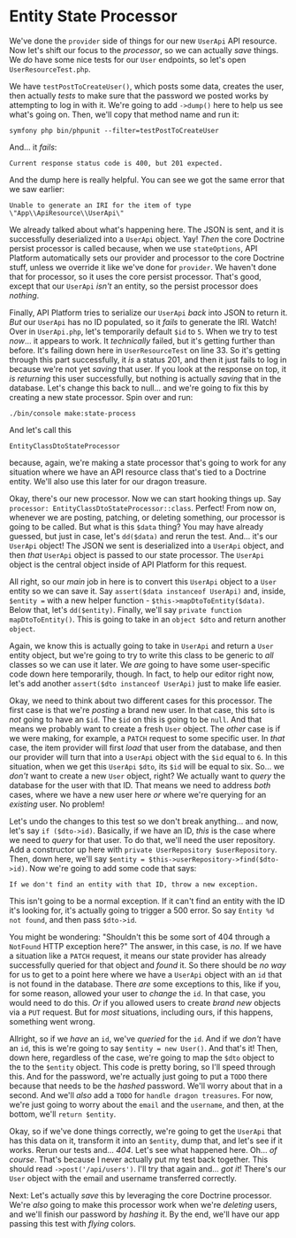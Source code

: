 # Entity State Processor

We've done the `provider` side of things for our new `UserApi` API resource. Now let's shift our focus to the *processor*, so we can actually *save* things. We *do* have some nice tests for our `User` endpoints, so let's open `UserResourceTest.php`.

We have `testPostToCreateUser()`, which posts some data, creates the user, then actually *tests* to make sure that the password we posted works by attempting to log in with it. We're going to add `->dump()` here to help us see what's going on. Then, we'll copy that method name and run it:

```terminal
symfony php bin/phpunit --filter=testPostToCreateUser
```

And... it *fails*:

`Current response status code is 400,
but 201 expected.`

And the dump here is really helpful. You can see we got the same error that we saw earlier:

`Unable to generate an IRI for the item of type
\"App\\ApiResource\\UserApi\"`

We already talked about what's happening here. The JSON is sent, and it is successfully deserialized into a `UserApi` object. Yay! *Then* the core Doctrine persist processor is called because, when we use `stateOptions`, API Platform automatically sets our provider and processor to the core Doctrine stuff, unless we override it like we've done for `provider`. We haven't done that for processor, so it uses the core persist processor. That's good, except that our `UserApi` *isn't* an entity, so the persist processor does *nothing*.

Finally, API Platform tries to serialize our `UserApi` *back* into JSON to return it. *But* our `UserApi` has no ID populated, so it *fails* to generate the IRI. Watch! Over in `UserApi.php`, let's temporarily default `$id` to `5`. When we try to test *now*... it appears to work. It *technically* failed, but it's getting further than before. It's failing down here in `UserResourceTest` on line 33. So it's getting through this part successfully, it *is* a status 201, and then it just fails to log in because we're not yet *saving* that user. If you look at the response on top, it *is* *returning* this user successfully, but nothing is actually *saving* that in the database. Let's change this back to null... and we're going to fix this by creating a new state processor. Spin over and run:

```terminal
./bin/console make:state-process
```

And let's call this

```terminal
EntityClassDtoStateProcessor
```

because, again, we're making a state processor that's going to work for any situation where we have an API resource class that's tied to a Doctrine entity. We'll also use this later for our dragon treasure.

Okay, there's our new processor. Now we can start hooking things up. Say `processor: EntityClassDtoStateProcessor::class`. Perfect! From now on, whenever we are posting, patching, or deleting something, our processor is going to be called. But what is this `$data` thing? You may have already guessed, but just in case, let's `dd($data)` and rerun the test. And... it's our `UserApi` object! The JSON we sent is deserialized into a `UserApi` object, and then *that* `UserApi` object is passed to our state processor. The `UserApi` object is the central object inside of API Platform for this request.

All right, so our *main* job in here is to convert this `UserApi` object to a `User` entity so we can save it. Say `assert($data instanceof UserApi)` and, inside, `$entity =` with a new helper function - `$this->mapDtoToEntity($data)`. Below that, let's `dd($entity)`. Finally, we'll say `private function mapDtoToEntity()`. This is going to take in an `object $dto` and return another `object`.

Again, we know this is actually going to take in `UserApi` and return a `User` entity object, but we're going to try to write this class to be generic to *all* classes so we can use it later. We *are* going to have some user-specific code down here temporarily, though. In fact, to help our editor right now, let's add another `assert($dto instanceof UserApi)` just to make life easier.

Okay, we need to think about two different cases for this processor. The first case is that we're *posting* a brand new user. In that case, this `$dto` is *not* going to have an `$id`. The `$id` on this is going to be `null`. And that means we probably want to create a fresh `User` object. The *other* case is if we were making, for example, a `PATCH` request to some specific user. In *that* case, the item provider will first *load* that user from the database, and then our provider will turn that into a `UserApi` object with the `$id` equal to `6`. In this situation, when we get this `UserApi` `$dto`, its `$id` will be equal to six. So... we *don't* want to create a new `User` object, right? We actually want to *query* the database for the user with that ID. That means we need to address *both* cases, where we have a new user here *or* where we're querying for an *existing* user. No problem!

Let's undo the changes to this test so we don't break anything... and now, let's say `if ($dto->id)`. Basically, if we have an ID, *this* is the case where we need to *query* for that user. To do that, we'll need the user repository. Add a constructor up here with `private UserRepository $userRepository`. Then, down here, we'll say `$entity = $this->userRepository->find($dto->id)`. Now we're going to add some code that says:

`If we don't find an entity with that ID,
throw a new exception.`

This isn't going to be a normal exception. If it can't find an entity with the ID it's looking for, it's actually going to trigger a 500 error. So say `Entity %d not found`, and then pass `$dto->id`.

You might be wondering: "Shouldn't this be some sort of 404 through a `NotFound` HTTP exception here?" The answer, in this case, is *no*. If we have a situation like a `PATCH` request, it means our state provider has already successfully queried for that object and *found* it. So there should be *no way* for us to get to a point here where we have a `UserApi` object with an `id` that is not found in the database. There *are* some exceptions to this, like if you, for some reason, allowed your user to *change* the `id`. In that case, you would need to do this. *Or* if you allowed users to create *brand new* objects via a `PUT` request. But for *most* situations, including ours, if this happens, something went wrong.

Allright, so if we *have* an `id`, we've *queried* for the `id`. And if we *don't* have an `id`, this is we're going to say `$entity = new User()`. And that's it! Then, down here, regardless of the case, we're going to map the `$dto` object to the to the `$entity` object. This code is pretty boring, so I'll speed through this. And for the password, we're actually just going to put a `TODO` there because that needs to be the *hashed* password. We'll worry about that in a second. And we'll *also* add a `TODO` for `handle dragon treasures`. For now, we're just going to worry about the `email` and the `username`, and then, at the bottom, we'll `return $entity`.

Okay, so if we've done things correctly, we're going to get the `UserApi` that has this data on it, transform it into an `$entity`, dump that, and let's see if it works. Rerun our tests and... *404*. Let's see what happened here. Oh... *of course*. That's because I never actually put my test back together. This should read `->post('/api/users')`. I'll try that again and... *got it*! There's our `User` object with the email and username transferred correctly.

Next: Let's actually *save* this by leveraging the core Doctrine processor. We're *also* going to make this processor work when we're *deleting* users, and we'll finish our password by *hashing* it. By the end, we'll have our app passing this test with *flying* colors.
